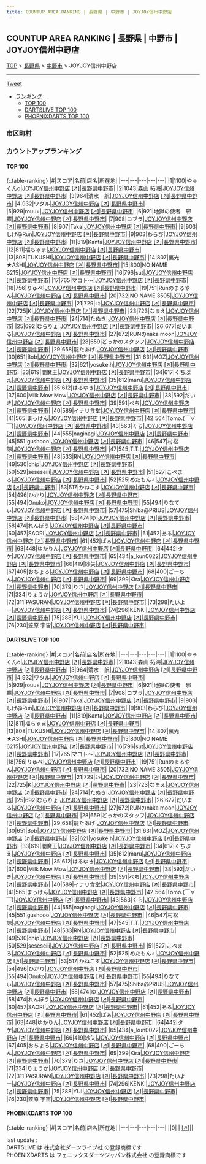 ```yaml
---
title: COUNTUP AREA RANKING | 長野県 | 中野市 | JOYJOY信州中野店
---
```

## COUNTUP AREA RANKING | 長野県 | 中野市 | JOYJOY信州中野店

[TOP](/darts/rank/) > [長野県](/darts/rank/長野県/) > [中野市](/darts/rank/長野県/中野市/) > JOYJOY信州中野店

___

<a href="https://twitter.com/share?ref_src=twsrc%5Etfw" data-text="COUNTUP AREA RANKING | 長野県中野市JOYJOY信州中野店" class="twitter-share-button" data-hashtags="DARTSLIVE,PHOENIXDARTS,darts,ダーツ" data-show-count="false">Tweet</a>

* [ランキング](#カウントアップランキング)
    * [TOP 100](#top-100)
    * [DARTSLIVE TOP 100](#dartslive-top-100)
    * [PHOENIXDARTS TOP 100](#phoenixdarts-top-100)

### 市区町村

<ul>

</ul>

### カウントアップランキング

#### TOP 100



{:.table-ranking}
|#|スコア|名前|店名|所在地|
|---|---|---|---|---|
|1|1100|<span class="rank-name-dl">や→くんo</span>|<a href="/darts/rank/shops/020633f92198ac6358d385ea46352d8f.html">JOYJOY信州中野店</a> <a href="https://search.dartslive.com/jp/shop/020633f92198ac6358d385ea46352d8f">[↗]</a>|<a href="/darts/rank/長野県/中野市">長野県中野市</a>|
|2|1043|<span class="rank-name-dl">森山 拓海</span>|<a href="/darts/rank/shops/020633f92198ac6358d385ea46352d8f.html">JOYJOY信州中野店</a> <a href="https://search.dartslive.com/jp/shop/020633f92198ac6358d385ea46352d8f">[↗]</a>|<a href="/darts/rank/長野県/中野市">長野県中野市</a>|
|3|964|<span class="rank-name-dl">清水　航</span>|<a href="/darts/rank/shops/020633f92198ac6358d385ea46352d8f.html">JOYJOY信州中野店</a> <a href="https://search.dartslive.com/jp/shop/020633f92198ac6358d385ea46352d8f">[↗]</a>|<a href="/darts/rank/長野県/中野市">長野県中野市</a>|
|4|932|<span class="rank-name-dl">ワタル</span>|<a href="/darts/rank/shops/020633f92198ac6358d385ea46352d8f.html">JOYJOY信州中野店</a> <a href="https://search.dartslive.com/jp/shop/020633f92198ac6358d385ea46352d8f">[↗]</a>|<a href="/darts/rank/長野県/中野市">長野県中野市</a>|
|5|929|<span class="rank-name-dl">rouu+</span>|<a href="/darts/rank/shops/020633f92198ac6358d385ea46352d8f.html">JOYJOY信州中野店</a> <a href="https://search.dartslive.com/jp/shop/020633f92198ac6358d385ea46352d8f">[↗]</a>|<a href="/darts/rank/長野県/中野市">長野県中野市</a>|
|6|921|<span class="rank-name-dl">地獄の使者　邪麒</span>|<a href="/darts/rank/shops/020633f92198ac6358d385ea46352d8f.html">JOYJOY信州中野店</a> <a href="https://search.dartslive.com/jp/shop/020633f92198ac6358d385ea46352d8f">[↗]</a>|<a href="/darts/rank/長野県/中野市">長野県中野市</a>|
|7|908|<span class="rank-name-dl">コブラ</span>|<a href="/darts/rank/shops/020633f92198ac6358d385ea46352d8f.html">JOYJOY信州中野店</a> <a href="https://search.dartslive.com/jp/shop/020633f92198ac6358d385ea46352d8f">[↗]</a>|<a href="/darts/rank/長野県/中野市">長野県中野市</a>|
|8|907|<span class="rank-name-dl">Taka</span>|<a href="/darts/rank/shops/020633f92198ac6358d385ea46352d8f.html">JOYJOY信州中野店</a> <a href="https://search.dartslive.com/jp/shop/020633f92198ac6358d385ea46352d8f">[↗]</a>|<a href="/darts/rank/長野県/中野市">長野県中野市</a>|
|9|903|<span class="rank-name-dl">しげ@Run</span>|<a href="/darts/rank/shops/020633f92198ac6358d385ea46352d8f.html">JOYJOY信州中野店</a> <a href="https://search.dartslive.com/jp/shop/020633f92198ac6358d385ea46352d8f">[↗]</a>|<a href="/darts/rank/長野県/中野市">長野県中野市</a>|
|9|903|<span class="rank-name-dl">わらび</span>|<a href="/darts/rank/shops/020633f92198ac6358d385ea46352d8f.html">JOYJOY信州中野店</a> <a href="https://search.dartslive.com/jp/shop/020633f92198ac6358d385ea46352d8f">[↗]</a>|<a href="/darts/rank/長野県/中野市">長野県中野市</a>|
|11|819|<span class="rank-name-dl">Kanta</span>|<a href="/darts/rank/shops/020633f92198ac6358d385ea46352d8f.html">JOYJOY信州中野店</a> <a href="https://search.dartslive.com/jp/shop/020633f92198ac6358d385ea46352d8f">[↗]</a>|<a href="/darts/rank/長野県/中野市">長野県中野市</a>|
|12|811|<span class="rank-name-dl">福ちゃま</span>|<a href="/darts/rank/shops/020633f92198ac6358d385ea46352d8f.html">JOYJOY信州中野店</a> <a href="https://search.dartslive.com/jp/shop/020633f92198ac6358d385ea46352d8f">[↗]</a>|<a href="/darts/rank/長野県/中野市">長野県中野市</a>|
|13|808|<span class="rank-name-dl">TUKUSHI</span>|<a href="/darts/rank/shops/020633f92198ac6358d385ea46352d8f.html">JOYJOY信州中野店</a> <a href="https://search.dartslive.com/jp/shop/020633f92198ac6358d385ea46352d8f">[↗]</a>|<a href="/darts/rank/長野県/中野市">長野県中野市</a>|
|14|807|<span class="rank-name-dl">裏光★ASHI</span>|<a href="/darts/rank/shops/020633f92198ac6358d385ea46352d8f.html">JOYJOY信州中野店</a> <a href="https://search.dartslive.com/jp/shop/020633f92198ac6358d385ea46352d8f">[↗]</a>|<a href="/darts/rank/長野県/中野市">長野県中野市</a>|
|15|800|<span class="rank-name-dl">NO NAME 6215</span>|<a href="/darts/rank/shops/020633f92198ac6358d385ea46352d8f.html">JOYJOY信州中野店</a> <a href="https://search.dartslive.com/jp/shop/020633f92198ac6358d385ea46352d8f">[↗]</a>|<a href="/darts/rank/長野県/中野市">長野県中野市</a>|
|16|796|<span class="rank-name-dl">sut</span>|<a href="/darts/rank/shops/020633f92198ac6358d385ea46352d8f.html">JOYJOY信州中野店</a> <a href="https://search.dartslive.com/jp/shop/020633f92198ac6358d385ea46352d8f">[↗]</a>|<a href="/darts/rank/長野県/中野市">長野県中野市</a>|
|17|765|<span class="rank-name-dl">マコト〜</span>|<a href="/darts/rank/shops/020633f92198ac6358d385ea46352d8f.html">JOYJOY信州中野店</a> <a href="https://search.dartslive.com/jp/shop/020633f92198ac6358d385ea46352d8f">[↗]</a>|<a href="/darts/rank/長野県/中野市">長野県中野市</a>|
|18|756|<span class="rank-name-dl">りゅぺ</span>|<a href="/darts/rank/shops/020633f92198ac6358d385ea46352d8f.html">JOYJOY信州中野店</a> <a href="https://search.dartslive.com/jp/shop/020633f92198ac6358d385ea46352d8f">[↗]</a>|<a href="/darts/rank/長野県/中野市">長野県中野市</a>|
|19|751|<span class="rank-name-dl">Runのまるやん</span>|<a href="/darts/rank/shops/020633f92198ac6358d385ea46352d8f.html">JOYJOY信州中野店</a> <a href="https://search.dartslive.com/jp/shop/020633f92198ac6358d385ea46352d8f">[↗]</a>|<a href="/darts/rank/長野県/中野市">長野県中野市</a>|
|20|732|<span class="rank-name-dl">NO NAME 3505</span>|<a href="/darts/rank/shops/020633f92198ac6358d385ea46352d8f.html">JOYJOY信州中野店</a> <a href="https://search.dartslive.com/jp/shop/020633f92198ac6358d385ea46352d8f">[↗]</a>|<a href="/darts/rank/長野県/中野市">長野県中野市</a>|
|21|729|<span class="rank-name-dl">ﾕｷ</span>|<a href="/darts/rank/shops/020633f92198ac6358d385ea46352d8f.html">JOYJOY信州中野店</a> <a href="https://search.dartslive.com/jp/shop/020633f92198ac6358d385ea46352d8f">[↗]</a>|<a href="/darts/rank/長野県/中野市">長野県中野市</a>|
|22|725|<span class="rank-name-dl">K</span>|<a href="/darts/rank/shops/020633f92198ac6358d385ea46352d8f.html">JOYJOY信州中野店</a> <a href="https://search.dartslive.com/jp/shop/020633f92198ac6358d385ea46352d8f">[↗]</a>|<a href="/darts/rank/長野県/中野市">長野県中野市</a>|
|23|723|<span class="rank-name-dl">なまえ</span>|<a href="/darts/rank/shops/020633f92198ac6358d385ea46352d8f.html">JOYJOY信州中野店</a> <a href="https://search.dartslive.com/jp/shop/020633f92198ac6358d385ea46352d8f">[↗]</a>|<a href="/darts/rank/長野県/中野市">長野県中野市</a>|
|24|714|<span class="rank-name-dl">たぬき</span>|<a href="/darts/rank/shops/020633f92198ac6358d385ea46352d8f.html">JOYJOY信州中野店</a> <a href="https://search.dartslive.com/jp/shop/020633f92198ac6358d385ea46352d8f">[↗]</a>|<a href="/darts/rank/長野県/中野市">長野県中野市</a>|
|25|692|<span class="rank-name-dl">むらりょ</span>|<a href="/darts/rank/shops/020633f92198ac6358d385ea46352d8f.html">JOYJOY信州中野店</a> <a href="https://search.dartslive.com/jp/shop/020633f92198ac6358d385ea46352d8f">[↗]</a>|<a href="/darts/rank/長野県/中野市">長野県中野市</a>|
|26|677|<span class="rank-name-dl">だいまる</span>|<a href="/darts/rank/shops/020633f92198ac6358d385ea46352d8f.html">JOYJOY信州中野店</a> <a href="https://search.dartslive.com/jp/shop/020633f92198ac6358d385ea46352d8f">[↗]</a>|<a href="/darts/rank/長野県/中野市">長野県中野市</a>|
|27|672|<span class="rank-name-dl">RUNのnaka moon</span>|<a href="/darts/rank/shops/020633f92198ac6358d385ea46352d8f.html">JOYJOY信州中野店</a> <a href="https://search.dartslive.com/jp/shop/020633f92198ac6358d385ea46352d8f">[↗]</a>|<a href="/darts/rank/長野県/中野市">長野県中野市</a>|
|28|659|<span class="rank-name-dl">どっかのスタッフ</span>|<a href="/darts/rank/shops/020633f92198ac6358d385ea46352d8f.html">JOYJOY信州中野店</a> <a href="https://search.dartslive.com/jp/shop/020633f92198ac6358d385ea46352d8f">[↗]</a>|<a href="/darts/rank/長野県/中野市">長野県中野市</a>|
|29|658|<span class="rank-name-dl">龍たあげ</span>|<a href="/darts/rank/shops/020633f92198ac6358d385ea46352d8f.html">JOYJOY信州中野店</a> <a href="https://search.dartslive.com/jp/shop/020633f92198ac6358d385ea46352d8f">[↗]</a>|<a href="/darts/rank/長野県/中野市">長野県中野市</a>|
|30|651|<span class="rank-name-dl">Bob</span>|<a href="/darts/rank/shops/020633f92198ac6358d385ea46352d8f.html">JOYJOY信州中野店</a> <a href="https://search.dartslive.com/jp/shop/020633f92198ac6358d385ea46352d8f">[↗]</a>|<a href="/darts/rank/長野県/中野市">長野県中野市</a>|
|31|631|<span class="rank-name-dl">MOZ</span>|<a href="/darts/rank/shops/020633f92198ac6358d385ea46352d8f.html">JOYJOY信州中野店</a> <a href="https://search.dartslive.com/jp/shop/020633f92198ac6358d385ea46352d8f">[↗]</a>|<a href="/darts/rank/長野県/中野市">長野県中野市</a>|
|32|621|<span class="rank-name-dl">yosuke.h</span>|<a href="/darts/rank/shops/020633f92198ac6358d385ea46352d8f.html">JOYJOY信州中野店</a> <a href="https://search.dartslive.com/jp/shop/020633f92198ac6358d385ea46352d8f">[↗]</a>|<a href="/darts/rank/長野県/中野市">長野県中野市</a>|
|33|619|<span class="rank-name-dl">閻魔王</span>|<a href="/darts/rank/shops/020633f92198ac6358d385ea46352d8f.html">JOYJOY信州中野店</a> <a href="https://search.dartslive.com/jp/shop/020633f92198ac6358d385ea46352d8f">[↗]</a>|<a href="/darts/rank/長野県/中野市">長野県中野市</a>|
|34|617|<span class="rank-name-dl">くちぶえ</span>|<a href="/darts/rank/shops/020633f92198ac6358d385ea46352d8f.html">JOYJOY信州中野店</a> <a href="https://search.dartslive.com/jp/shop/020633f92198ac6358d385ea46352d8f">[↗]</a>|<a href="/darts/rank/長野県/中野市">長野県中野市</a>|
|35|612|<span class="rank-name-dl">maru</span>|<a href="/darts/rank/shops/020633f92198ac6358d385ea46352d8f.html">JOYJOY信州中野店</a> <a href="https://search.dartslive.com/jp/shop/020633f92198ac6358d385ea46352d8f">[↗]</a>|<a href="/darts/rank/長野県/中野市">長野県中野市</a>|
|35|612|<span class="rank-name-dl">はるゆき</span>|<a href="/darts/rank/shops/020633f92198ac6358d385ea46352d8f.html">JOYJOY信州中野店</a> <a href="https://search.dartslive.com/jp/shop/020633f92198ac6358d385ea46352d8f">[↗]</a>|<a href="/darts/rank/長野県/中野市">長野県中野市</a>|
|37|600|<span class="rank-name-dl">Milk Mow Mow</span>|<a href="/darts/rank/shops/020633f92198ac6358d385ea46352d8f.html">JOYJOY信州中野店</a> <a href="https://search.dartslive.com/jp/shop/020633f92198ac6358d385ea46352d8f">[↗]</a>|<a href="/darts/rank/長野県/中野市">長野県中野市</a>|
|38|592|<span class="rank-name-dl">だいき</span>|<a href="/darts/rank/shops/020633f92198ac6358d385ea46352d8f.html">JOYJOY信州中野店</a> <a href="https://search.dartslive.com/jp/shop/020633f92198ac6358d385ea46352d8f">[↗]</a>|<a href="/darts/rank/長野県/中野市">長野県中野市</a>|
|39|591|<span class="rank-name-dl">ぺち</span>|<a href="/darts/rank/shops/020633f92198ac6358d385ea46352d8f.html">JOYJOY信州中野店</a> <a href="https://search.dartslive.com/jp/shop/020633f92198ac6358d385ea46352d8f">[↗]</a>|<a href="/darts/rank/長野県/中野市">長野県中野市</a>|
|40|589|<span class="rank-name-dl">イナリ食堂</span>|<a href="/darts/rank/shops/020633f92198ac6358d385ea46352d8f.html">JOYJOY信州中野店</a> <a href="https://search.dartslive.com/jp/shop/020633f92198ac6358d385ea46352d8f">[↗]</a>|<a href="/darts/rank/長野県/中野市">長野県中野市</a>|
|41|565|<span class="rank-name-dl">まっけん</span>|<a href="/darts/rank/shops/020633f92198ac6358d385ea46352d8f.html">JOYJOY信州中野店</a> <a href="https://search.dartslive.com/jp/shop/020633f92198ac6358d385ea46352d8f">[↗]</a>|<a href="/darts/rank/長野県/中野市">長野県中野市</a>|
|42|564|<span class="rank-name-dl">Tomo.(￣∀￣)</span>|<a href="/darts/rank/shops/020633f92198ac6358d385ea46352d8f.html">JOYJOY信州中野店</a> <a href="https://search.dartslive.com/jp/shop/020633f92198ac6358d385ea46352d8f">[↗]</a>|<a href="/darts/rank/長野県/中野市">長野県中野市</a>|
|43|563|<span class="rank-name-dl">くら</span>|<a href="/darts/rank/shops/020633f92198ac6358d385ea46352d8f.html">JOYJOY信州中野店</a> <a href="https://search.dartslive.com/jp/shop/020633f92198ac6358d385ea46352d8f">[↗]</a>|<a href="/darts/rank/長野県/中野市">長野県中野市</a>|
|44|555|<span class="rank-name-dl">naginagi</span>|<a href="/darts/rank/shops/020633f92198ac6358d385ea46352d8f.html">JOYJOY信州中野店</a> <a href="https://search.dartslive.com/jp/shop/020633f92198ac6358d385ea46352d8f">[↗]</a>|<a href="/darts/rank/長野県/中野市">長野県中野市</a>|
|45|551|<span class="rank-name-dl">gushooo</span>|<a href="/darts/rank/shops/020633f92198ac6358d385ea46352d8f.html">JOYJOY信州中野店</a> <a href="https://search.dartslive.com/jp/shop/020633f92198ac6358d385ea46352d8f">[↗]</a>|<a href="/darts/rank/長野県/中野市">長野県中野市</a>|
|46|547|<span class="rank-name-dl">村松 諒</span>|<a href="/darts/rank/shops/020633f92198ac6358d385ea46352d8f.html">JOYJOY信州中野店</a> <a href="https://search.dartslive.com/jp/shop/020633f92198ac6358d385ea46352d8f">[↗]</a>|<a href="/darts/rank/長野県/中野市">長野県中野市</a>|
|47|545|<span class="rank-name-dl">T.T.</span>|<a href="/darts/rank/shops/020633f92198ac6358d385ea46352d8f.html">JOYJOY信州中野店</a> <a href="https://search.dartslive.com/jp/shop/020633f92198ac6358d385ea46352d8f">[↗]</a>|<a href="/darts/rank/長野県/中野市">長野県中野市</a>|
|48|533|<span class="rank-name-dl">RN</span>|<a href="/darts/rank/shops/020633f92198ac6358d385ea46352d8f.html">JOYJOY信州中野店</a> <a href="https://search.dartslive.com/jp/shop/020633f92198ac6358d385ea46352d8f">[↗]</a>|<a href="/darts/rank/長野県/中野市">長野県中野市</a>|
|49|530|<span class="rank-name-dl">chip</span>|<a href="/darts/rank/shops/020633f92198ac6358d385ea46352d8f.html">JOYJOY信州中野店</a> <a href="https://search.dartslive.com/jp/shop/020633f92198ac6358d385ea46352d8f">[↗]</a>|<a href="/darts/rank/長野県/中野市">長野県中野市</a>|
|50|529|<span class="rank-name-dl">seseseiii</span>|<a href="/darts/rank/shops/020633f92198ac6358d385ea46352d8f.html">JOYJOY信州中野店</a> <a href="https://search.dartslive.com/jp/shop/020633f92198ac6358d385ea46352d8f">[↗]</a>|<a href="/darts/rank/長野県/中野市">長野県中野市</a>|
|51|527|<span class="rank-name-dl">こぺまろ</span>|<a href="/darts/rank/shops/020633f92198ac6358d385ea46352d8f.html">JOYJOY信州中野店</a> <a href="https://search.dartslive.com/jp/shop/020633f92198ac6358d385ea46352d8f">[↗]</a>|<a href="/darts/rank/長野県/中野市">長野県中野市</a>|
|52|525|<span class="rank-name-dl">めたもん♂</span>|<a href="/darts/rank/shops/020633f92198ac6358d385ea46352d8f.html">JOYJOY信州中野店</a> <a href="https://search.dartslive.com/jp/shop/020633f92198ac6358d385ea46352d8f">[↗]</a>|<a href="/darts/rank/長野県/中野市">長野県中野市</a>|
|53|517|<span class="rank-name-dl">かねこす</span>|<a href="/darts/rank/shops/020633f92198ac6358d385ea46352d8f.html">JOYJOY信州中野店</a> <a href="https://search.dartslive.com/jp/shop/020633f92198ac6358d385ea46352d8f">[↗]</a>|<a href="/darts/rank/長野県/中野市">長野県中野市</a>|
|54|496|<span class="rank-name-dl">ひかり</span>|<a href="/darts/rank/shops/020633f92198ac6358d385ea46352d8f.html">JOYJOY信州中野店</a> <a href="https://search.dartslive.com/jp/shop/020633f92198ac6358d385ea46352d8f">[↗]</a>|<a href="/darts/rank/長野県/中野市">長野県中野市</a>|
|55|494|<span class="rank-name-dl">Onuko</span>|<a href="/darts/rank/shops/020633f92198ac6358d385ea46352d8f.html">JOYJOY信州中野店</a> <a href="https://search.dartslive.com/jp/shop/020633f92198ac6358d385ea46352d8f">[↗]</a>|<a href="/darts/rank/長野県/中野市">長野県中野市</a>|
|55|494|<span class="rank-name-dl">りなてぃ</span>|<a href="/darts/rank/shops/020633f92198ac6358d385ea46352d8f.html">JOYJOY信州中野店</a> <a href="https://search.dartslive.com/jp/shop/020633f92198ac6358d385ea46352d8f">[↗]</a>|<a href="/darts/rank/長野県/中野市">長野県中野市</a>|
|57|475|<span class="rank-name-dl">Shiba@PRIUS</span>|<a href="/darts/rank/shops/020633f92198ac6358d385ea46352d8f.html">JOYJOY信州中野店</a> <a href="https://search.dartslive.com/jp/shop/020633f92198ac6358d385ea46352d8f">[↗]</a>|<a href="/darts/rank/長野県/中野市">長野県中野市</a>|
|58|474|<span class="rank-name-dl">ゆ</span>|<a href="/darts/rank/shops/020633f92198ac6358d385ea46352d8f.html">JOYJOY信州中野店</a> <a href="https://search.dartslive.com/jp/shop/020633f92198ac6358d385ea46352d8f">[↗]</a>|<a href="/darts/rank/長野県/中野市">長野県中野市</a>|
|58|474|<span class="rank-name-dl">れんぼう</span>|<a href="/darts/rank/shops/020633f92198ac6358d385ea46352d8f.html">JOYJOY信州中野店</a> <a href="https://search.dartslive.com/jp/shop/020633f92198ac6358d385ea46352d8f">[↗]</a>|<a href="/darts/rank/長野県/中野市">長野県中野市</a>|
|60|457|<span class="rank-name-dl">SAORI</span>|<a href="/darts/rank/shops/020633f92198ac6358d385ea46352d8f.html">JOYJOY信州中野店</a> <a href="https://search.dartslive.com/jp/shop/020633f92198ac6358d385ea46352d8f">[↗]</a>|<a href="/darts/rank/長野県/中野市">長野県中野市</a>|
|61|452|<span class="rank-name-dl">ある</span>|<a href="/darts/rank/shops/020633f92198ac6358d385ea46352d8f.html">JOYJOY信州中野店</a> <a href="https://search.dartslive.com/jp/shop/020633f92198ac6358d385ea46352d8f">[↗]</a>|<a href="/darts/rank/長野県/中野市">長野県中野市</a>|
|61|452|<span class="rank-name-dl">ぱぁ</span>|<a href="/darts/rank/shops/020633f92198ac6358d385ea46352d8f.html">JOYJOY信州中野店</a> <a href="https://search.dartslive.com/jp/shop/020633f92198ac6358d385ea46352d8f">[↗]</a>|<a href="/darts/rank/長野県/中野市">長野県中野市</a>|
|63|448|<span class="rank-name-dl">ゆかりん</span>|<a href="/darts/rank/shops/020633f92198ac6358d385ea46352d8f.html">JOYJOY信州中野店</a> <a href="https://search.dartslive.com/jp/shop/020633f92198ac6358d385ea46352d8f">[↗]</a>|<a href="/darts/rank/長野県/中野市">長野県中野市</a>|
|64|442|<span class="rank-name-dl">タケ</span>|<a href="/darts/rank/shops/020633f92198ac6358d385ea46352d8f.html">JOYJOY信州中野店</a> <a href="https://search.dartslive.com/jp/shop/020633f92198ac6358d385ea46352d8f">[↗]</a>|<a href="/darts/rank/長野県/中野市">長野県中野市</a>|
|65|434|<span class="rank-name-dl">a_kun0022</span>|<a href="/darts/rank/shops/020633f92198ac6358d385ea46352d8f.html">JOYJOY信州中野店</a> <a href="https://search.dartslive.com/jp/shop/020633f92198ac6358d385ea46352d8f">[↗]</a>|<a href="/darts/rank/長野県/中野市">長野県中野市</a>|
|66|419|<span class="rank-name-dl">紗矢</span>|<a href="/darts/rank/shops/020633f92198ac6358d385ea46352d8f.html">JOYJOY信州中野店</a> <a href="https://search.dartslive.com/jp/shop/020633f92198ac6358d385ea46352d8f">[↗]</a>|<a href="/darts/rank/長野県/中野市">長野県中野市</a>|
|67|405|<span class="rank-name-dl">おちょろ</span>|<a href="/darts/rank/shops/020633f92198ac6358d385ea46352d8f.html">JOYJOY信州中野店</a> <a href="https://search.dartslive.com/jp/shop/020633f92198ac6358d385ea46352d8f">[↗]</a>|<a href="/darts/rank/長野県/中野市">長野県中野市</a>|
|68|400|<span class="rank-name-dl">ごーちん</span>|<a href="/darts/rank/shops/020633f92198ac6358d385ea46352d8f.html">JOYJOY信州中野店</a> <a href="https://search.dartslive.com/jp/shop/020633f92198ac6358d385ea46352d8f">[↗]</a>|<a href="/darts/rank/長野県/中野市">長野県中野市</a>|
|69|399|<span class="rank-name-dl">Kira</span>|<a href="/darts/rank/shops/020633f92198ac6358d385ea46352d8f.html">JOYJOY信州中野店</a> <a href="https://search.dartslive.com/jp/shop/020633f92198ac6358d385ea46352d8f">[↗]</a>|<a href="/darts/rank/長野県/中野市">長野県中野市</a>|
|70|379|<span class="rank-name-dl">りさ</span>|<a href="/darts/rank/shops/020633f92198ac6358d385ea46352d8f.html">JOYJOY信州中野店</a> <a href="https://search.dartslive.com/jp/shop/020633f92198ac6358d385ea46352d8f">[↗]</a>|<a href="/darts/rank/長野県/中野市">長野県中野市</a>|
|71|334|<span class="rank-name-dl">りょうか</span>|<a href="/darts/rank/shops/020633f92198ac6358d385ea46352d8f.html">JOYJOY信州中野店</a> <a href="https://search.dartslive.com/jp/shop/020633f92198ac6358d385ea46352d8f">[↗]</a>|<a href="/darts/rank/長野県/中野市">長野県中野市</a>|
|72|311|<span class="rank-name-dl">PASURAN</span>|<a href="/darts/rank/shops/020633f92198ac6358d385ea46352d8f.html">JOYJOY信州中野店</a> <a href="https://search.dartslive.com/jp/shop/020633f92198ac6358d385ea46352d8f">[↗]</a>|<a href="/darts/rank/長野県/中野市">長野県中野市</a>|
|73|298|<span class="rank-name-dl">たいよー</span>|<a href="/darts/rank/shops/020633f92198ac6358d385ea46352d8f.html">JOYJOY信州中野店</a> <a href="https://search.dartslive.com/jp/shop/020633f92198ac6358d385ea46352d8f">[↗]</a>|<a href="/darts/rank/長野県/中野市">長野県中野市</a>|
|74|296|<span class="rank-name-dl">KENKI</span>|<a href="/darts/rank/shops/020633f92198ac6358d385ea46352d8f.html">JOYJOY信州中野店</a> <a href="https://search.dartslive.com/jp/shop/020633f92198ac6358d385ea46352d8f">[↗]</a>|<a href="/darts/rank/長野県/中野市">長野県中野市</a>|
|75|288|<span class="rank-name-dl">YUI</span>|<a href="/darts/rank/shops/020633f92198ac6358d385ea46352d8f.html">JOYJOY信州中野店</a> <a href="https://search.dartslive.com/jp/shop/020633f92198ac6358d385ea46352d8f">[↗]</a>|<a href="/darts/rank/長野県/中野市">長野県中野市</a>|
|76|230|<span class="rank-name-dl">笠原 宇宙</span>|<a href="/darts/rank/shops/020633f92198ac6358d385ea46352d8f.html">JOYJOY信州中野店</a> <a href="https://search.dartslive.com/jp/shop/020633f92198ac6358d385ea46352d8f">[↗]</a>|<a href="/darts/rank/長野県/中野市">長野県中野市</a>|


#### DARTSLIVE TOP 100



{:.table-ranking}
|#|スコア|名前|店名|所在地|
|---|---|---|---|---|
|1|1100|<span class="rank-name-dl">や→くんo</span>|<a href="/darts/rank/shops/020633f92198ac6358d385ea46352d8f.html">JOYJOY信州中野店</a> <a href="https://search.dartslive.com/jp/shop/020633f92198ac6358d385ea46352d8f">[↗]</a>|<a href="/darts/rank/長野県/中野市">長野県中野市</a>|
|2|1043|<span class="rank-name-dl">森山 拓海</span>|<a href="/darts/rank/shops/020633f92198ac6358d385ea46352d8f.html">JOYJOY信州中野店</a> <a href="https://search.dartslive.com/jp/shop/020633f92198ac6358d385ea46352d8f">[↗]</a>|<a href="/darts/rank/長野県/中野市">長野県中野市</a>|
|3|964|<span class="rank-name-dl">清水　航</span>|<a href="/darts/rank/shops/020633f92198ac6358d385ea46352d8f.html">JOYJOY信州中野店</a> <a href="https://search.dartslive.com/jp/shop/020633f92198ac6358d385ea46352d8f">[↗]</a>|<a href="/darts/rank/長野県/中野市">長野県中野市</a>|
|4|932|<span class="rank-name-dl">ワタル</span>|<a href="/darts/rank/shops/020633f92198ac6358d385ea46352d8f.html">JOYJOY信州中野店</a> <a href="https://search.dartslive.com/jp/shop/020633f92198ac6358d385ea46352d8f">[↗]</a>|<a href="/darts/rank/長野県/中野市">長野県中野市</a>|
|5|929|<span class="rank-name-dl">rouu+</span>|<a href="/darts/rank/shops/020633f92198ac6358d385ea46352d8f.html">JOYJOY信州中野店</a> <a href="https://search.dartslive.com/jp/shop/020633f92198ac6358d385ea46352d8f">[↗]</a>|<a href="/darts/rank/長野県/中野市">長野県中野市</a>|
|6|921|<span class="rank-name-dl">地獄の使者　邪麒</span>|<a href="/darts/rank/shops/020633f92198ac6358d385ea46352d8f.html">JOYJOY信州中野店</a> <a href="https://search.dartslive.com/jp/shop/020633f92198ac6358d385ea46352d8f">[↗]</a>|<a href="/darts/rank/長野県/中野市">長野県中野市</a>|
|7|908|<span class="rank-name-dl">コブラ</span>|<a href="/darts/rank/shops/020633f92198ac6358d385ea46352d8f.html">JOYJOY信州中野店</a> <a href="https://search.dartslive.com/jp/shop/020633f92198ac6358d385ea46352d8f">[↗]</a>|<a href="/darts/rank/長野県/中野市">長野県中野市</a>|
|8|907|<span class="rank-name-dl">Taka</span>|<a href="/darts/rank/shops/020633f92198ac6358d385ea46352d8f.html">JOYJOY信州中野店</a> <a href="https://search.dartslive.com/jp/shop/020633f92198ac6358d385ea46352d8f">[↗]</a>|<a href="/darts/rank/長野県/中野市">長野県中野市</a>|
|9|903|<span class="rank-name-dl">しげ@Run</span>|<a href="/darts/rank/shops/020633f92198ac6358d385ea46352d8f.html">JOYJOY信州中野店</a> <a href="https://search.dartslive.com/jp/shop/020633f92198ac6358d385ea46352d8f">[↗]</a>|<a href="/darts/rank/長野県/中野市">長野県中野市</a>|
|9|903|<span class="rank-name-dl">わらび</span>|<a href="/darts/rank/shops/020633f92198ac6358d385ea46352d8f.html">JOYJOY信州中野店</a> <a href="https://search.dartslive.com/jp/shop/020633f92198ac6358d385ea46352d8f">[↗]</a>|<a href="/darts/rank/長野県/中野市">長野県中野市</a>|
|11|819|<span class="rank-name-dl">Kanta</span>|<a href="/darts/rank/shops/020633f92198ac6358d385ea46352d8f.html">JOYJOY信州中野店</a> <a href="https://search.dartslive.com/jp/shop/020633f92198ac6358d385ea46352d8f">[↗]</a>|<a href="/darts/rank/長野県/中野市">長野県中野市</a>|
|12|811|<span class="rank-name-dl">福ちゃま</span>|<a href="/darts/rank/shops/020633f92198ac6358d385ea46352d8f.html">JOYJOY信州中野店</a> <a href="https://search.dartslive.com/jp/shop/020633f92198ac6358d385ea46352d8f">[↗]</a>|<a href="/darts/rank/長野県/中野市">長野県中野市</a>|
|13|808|<span class="rank-name-dl">TUKUSHI</span>|<a href="/darts/rank/shops/020633f92198ac6358d385ea46352d8f.html">JOYJOY信州中野店</a> <a href="https://search.dartslive.com/jp/shop/020633f92198ac6358d385ea46352d8f">[↗]</a>|<a href="/darts/rank/長野県/中野市">長野県中野市</a>|
|14|807|<span class="rank-name-dl">裏光★ASHI</span>|<a href="/darts/rank/shops/020633f92198ac6358d385ea46352d8f.html">JOYJOY信州中野店</a> <a href="https://search.dartslive.com/jp/shop/020633f92198ac6358d385ea46352d8f">[↗]</a>|<a href="/darts/rank/長野県/中野市">長野県中野市</a>|
|15|800|<span class="rank-name-dl">NO NAME 6215</span>|<a href="/darts/rank/shops/020633f92198ac6358d385ea46352d8f.html">JOYJOY信州中野店</a> <a href="https://search.dartslive.com/jp/shop/020633f92198ac6358d385ea46352d8f">[↗]</a>|<a href="/darts/rank/長野県/中野市">長野県中野市</a>|
|16|796|<span class="rank-name-dl">sut</span>|<a href="/darts/rank/shops/020633f92198ac6358d385ea46352d8f.html">JOYJOY信州中野店</a> <a href="https://search.dartslive.com/jp/shop/020633f92198ac6358d385ea46352d8f">[↗]</a>|<a href="/darts/rank/長野県/中野市">長野県中野市</a>|
|17|765|<span class="rank-name-dl">マコト〜</span>|<a href="/darts/rank/shops/020633f92198ac6358d385ea46352d8f.html">JOYJOY信州中野店</a> <a href="https://search.dartslive.com/jp/shop/020633f92198ac6358d385ea46352d8f">[↗]</a>|<a href="/darts/rank/長野県/中野市">長野県中野市</a>|
|18|756|<span class="rank-name-dl">りゅぺ</span>|<a href="/darts/rank/shops/020633f92198ac6358d385ea46352d8f.html">JOYJOY信州中野店</a> <a href="https://search.dartslive.com/jp/shop/020633f92198ac6358d385ea46352d8f">[↗]</a>|<a href="/darts/rank/長野県/中野市">長野県中野市</a>|
|19|751|<span class="rank-name-dl">Runのまるやん</span>|<a href="/darts/rank/shops/020633f92198ac6358d385ea46352d8f.html">JOYJOY信州中野店</a> <a href="https://search.dartslive.com/jp/shop/020633f92198ac6358d385ea46352d8f">[↗]</a>|<a href="/darts/rank/長野県/中野市">長野県中野市</a>|
|20|732|<span class="rank-name-dl">NO NAME 3505</span>|<a href="/darts/rank/shops/020633f92198ac6358d385ea46352d8f.html">JOYJOY信州中野店</a> <a href="https://search.dartslive.com/jp/shop/020633f92198ac6358d385ea46352d8f">[↗]</a>|<a href="/darts/rank/長野県/中野市">長野県中野市</a>|
|21|729|<span class="rank-name-dl">ﾕｷ</span>|<a href="/darts/rank/shops/020633f92198ac6358d385ea46352d8f.html">JOYJOY信州中野店</a> <a href="https://search.dartslive.com/jp/shop/020633f92198ac6358d385ea46352d8f">[↗]</a>|<a href="/darts/rank/長野県/中野市">長野県中野市</a>|
|22|725|<span class="rank-name-dl">K</span>|<a href="/darts/rank/shops/020633f92198ac6358d385ea46352d8f.html">JOYJOY信州中野店</a> <a href="https://search.dartslive.com/jp/shop/020633f92198ac6358d385ea46352d8f">[↗]</a>|<a href="/darts/rank/長野県/中野市">長野県中野市</a>|
|23|723|<span class="rank-name-dl">なまえ</span>|<a href="/darts/rank/shops/020633f92198ac6358d385ea46352d8f.html">JOYJOY信州中野店</a> <a href="https://search.dartslive.com/jp/shop/020633f92198ac6358d385ea46352d8f">[↗]</a>|<a href="/darts/rank/長野県/中野市">長野県中野市</a>|
|24|714|<span class="rank-name-dl">たぬき</span>|<a href="/darts/rank/shops/020633f92198ac6358d385ea46352d8f.html">JOYJOY信州中野店</a> <a href="https://search.dartslive.com/jp/shop/020633f92198ac6358d385ea46352d8f">[↗]</a>|<a href="/darts/rank/長野県/中野市">長野県中野市</a>|
|25|692|<span class="rank-name-dl">むらりょ</span>|<a href="/darts/rank/shops/020633f92198ac6358d385ea46352d8f.html">JOYJOY信州中野店</a> <a href="https://search.dartslive.com/jp/shop/020633f92198ac6358d385ea46352d8f">[↗]</a>|<a href="/darts/rank/長野県/中野市">長野県中野市</a>|
|26|677|<span class="rank-name-dl">だいまる</span>|<a href="/darts/rank/shops/020633f92198ac6358d385ea46352d8f.html">JOYJOY信州中野店</a> <a href="https://search.dartslive.com/jp/shop/020633f92198ac6358d385ea46352d8f">[↗]</a>|<a href="/darts/rank/長野県/中野市">長野県中野市</a>|
|27|672|<span class="rank-name-dl">RUNのnaka moon</span>|<a href="/darts/rank/shops/020633f92198ac6358d385ea46352d8f.html">JOYJOY信州中野店</a> <a href="https://search.dartslive.com/jp/shop/020633f92198ac6358d385ea46352d8f">[↗]</a>|<a href="/darts/rank/長野県/中野市">長野県中野市</a>|
|28|659|<span class="rank-name-dl">どっかのスタッフ</span>|<a href="/darts/rank/shops/020633f92198ac6358d385ea46352d8f.html">JOYJOY信州中野店</a> <a href="https://search.dartslive.com/jp/shop/020633f92198ac6358d385ea46352d8f">[↗]</a>|<a href="/darts/rank/長野県/中野市">長野県中野市</a>|
|29|658|<span class="rank-name-dl">龍たあげ</span>|<a href="/darts/rank/shops/020633f92198ac6358d385ea46352d8f.html">JOYJOY信州中野店</a> <a href="https://search.dartslive.com/jp/shop/020633f92198ac6358d385ea46352d8f">[↗]</a>|<a href="/darts/rank/長野県/中野市">長野県中野市</a>|
|30|651|<span class="rank-name-dl">Bob</span>|<a href="/darts/rank/shops/020633f92198ac6358d385ea46352d8f.html">JOYJOY信州中野店</a> <a href="https://search.dartslive.com/jp/shop/020633f92198ac6358d385ea46352d8f">[↗]</a>|<a href="/darts/rank/長野県/中野市">長野県中野市</a>|
|31|631|<span class="rank-name-dl">MOZ</span>|<a href="/darts/rank/shops/020633f92198ac6358d385ea46352d8f.html">JOYJOY信州中野店</a> <a href="https://search.dartslive.com/jp/shop/020633f92198ac6358d385ea46352d8f">[↗]</a>|<a href="/darts/rank/長野県/中野市">長野県中野市</a>|
|32|621|<span class="rank-name-dl">yosuke.h</span>|<a href="/darts/rank/shops/020633f92198ac6358d385ea46352d8f.html">JOYJOY信州中野店</a> <a href="https://search.dartslive.com/jp/shop/020633f92198ac6358d385ea46352d8f">[↗]</a>|<a href="/darts/rank/長野県/中野市">長野県中野市</a>|
|33|619|<span class="rank-name-dl">閻魔王</span>|<a href="/darts/rank/shops/020633f92198ac6358d385ea46352d8f.html">JOYJOY信州中野店</a> <a href="https://search.dartslive.com/jp/shop/020633f92198ac6358d385ea46352d8f">[↗]</a>|<a href="/darts/rank/長野県/中野市">長野県中野市</a>|
|34|617|<span class="rank-name-dl">くちぶえ</span>|<a href="/darts/rank/shops/020633f92198ac6358d385ea46352d8f.html">JOYJOY信州中野店</a> <a href="https://search.dartslive.com/jp/shop/020633f92198ac6358d385ea46352d8f">[↗]</a>|<a href="/darts/rank/長野県/中野市">長野県中野市</a>|
|35|612|<span class="rank-name-dl">maru</span>|<a href="/darts/rank/shops/020633f92198ac6358d385ea46352d8f.html">JOYJOY信州中野店</a> <a href="https://search.dartslive.com/jp/shop/020633f92198ac6358d385ea46352d8f">[↗]</a>|<a href="/darts/rank/長野県/中野市">長野県中野市</a>|
|35|612|<span class="rank-name-dl">はるゆき</span>|<a href="/darts/rank/shops/020633f92198ac6358d385ea46352d8f.html">JOYJOY信州中野店</a> <a href="https://search.dartslive.com/jp/shop/020633f92198ac6358d385ea46352d8f">[↗]</a>|<a href="/darts/rank/長野県/中野市">長野県中野市</a>|
|37|600|<span class="rank-name-dl">Milk Mow Mow</span>|<a href="/darts/rank/shops/020633f92198ac6358d385ea46352d8f.html">JOYJOY信州中野店</a> <a href="https://search.dartslive.com/jp/shop/020633f92198ac6358d385ea46352d8f">[↗]</a>|<a href="/darts/rank/長野県/中野市">長野県中野市</a>|
|38|592|<span class="rank-name-dl">だいき</span>|<a href="/darts/rank/shops/020633f92198ac6358d385ea46352d8f.html">JOYJOY信州中野店</a> <a href="https://search.dartslive.com/jp/shop/020633f92198ac6358d385ea46352d8f">[↗]</a>|<a href="/darts/rank/長野県/中野市">長野県中野市</a>|
|39|591|<span class="rank-name-dl">ぺち</span>|<a href="/darts/rank/shops/020633f92198ac6358d385ea46352d8f.html">JOYJOY信州中野店</a> <a href="https://search.dartslive.com/jp/shop/020633f92198ac6358d385ea46352d8f">[↗]</a>|<a href="/darts/rank/長野県/中野市">長野県中野市</a>|
|40|589|<span class="rank-name-dl">イナリ食堂</span>|<a href="/darts/rank/shops/020633f92198ac6358d385ea46352d8f.html">JOYJOY信州中野店</a> <a href="https://search.dartslive.com/jp/shop/020633f92198ac6358d385ea46352d8f">[↗]</a>|<a href="/darts/rank/長野県/中野市">長野県中野市</a>|
|41|565|<span class="rank-name-dl">まっけん</span>|<a href="/darts/rank/shops/020633f92198ac6358d385ea46352d8f.html">JOYJOY信州中野店</a> <a href="https://search.dartslive.com/jp/shop/020633f92198ac6358d385ea46352d8f">[↗]</a>|<a href="/darts/rank/長野県/中野市">長野県中野市</a>|
|42|564|<span class="rank-name-dl">Tomo.(￣∀￣)</span>|<a href="/darts/rank/shops/020633f92198ac6358d385ea46352d8f.html">JOYJOY信州中野店</a> <a href="https://search.dartslive.com/jp/shop/020633f92198ac6358d385ea46352d8f">[↗]</a>|<a href="/darts/rank/長野県/中野市">長野県中野市</a>|
|43|563|<span class="rank-name-dl">くら</span>|<a href="/darts/rank/shops/020633f92198ac6358d385ea46352d8f.html">JOYJOY信州中野店</a> <a href="https://search.dartslive.com/jp/shop/020633f92198ac6358d385ea46352d8f">[↗]</a>|<a href="/darts/rank/長野県/中野市">長野県中野市</a>|
|44|555|<span class="rank-name-dl">naginagi</span>|<a href="/darts/rank/shops/020633f92198ac6358d385ea46352d8f.html">JOYJOY信州中野店</a> <a href="https://search.dartslive.com/jp/shop/020633f92198ac6358d385ea46352d8f">[↗]</a>|<a href="/darts/rank/長野県/中野市">長野県中野市</a>|
|45|551|<span class="rank-name-dl">gushooo</span>|<a href="/darts/rank/shops/020633f92198ac6358d385ea46352d8f.html">JOYJOY信州中野店</a> <a href="https://search.dartslive.com/jp/shop/020633f92198ac6358d385ea46352d8f">[↗]</a>|<a href="/darts/rank/長野県/中野市">長野県中野市</a>|
|46|547|<span class="rank-name-dl">村松 諒</span>|<a href="/darts/rank/shops/020633f92198ac6358d385ea46352d8f.html">JOYJOY信州中野店</a> <a href="https://search.dartslive.com/jp/shop/020633f92198ac6358d385ea46352d8f">[↗]</a>|<a href="/darts/rank/長野県/中野市">長野県中野市</a>|
|47|545|<span class="rank-name-dl">T.T.</span>|<a href="/darts/rank/shops/020633f92198ac6358d385ea46352d8f.html">JOYJOY信州中野店</a> <a href="https://search.dartslive.com/jp/shop/020633f92198ac6358d385ea46352d8f">[↗]</a>|<a href="/darts/rank/長野県/中野市">長野県中野市</a>|
|48|533|<span class="rank-name-dl">RN</span>|<a href="/darts/rank/shops/020633f92198ac6358d385ea46352d8f.html">JOYJOY信州中野店</a> <a href="https://search.dartslive.com/jp/shop/020633f92198ac6358d385ea46352d8f">[↗]</a>|<a href="/darts/rank/長野県/中野市">長野県中野市</a>|
|49|530|<span class="rank-name-dl">chip</span>|<a href="/darts/rank/shops/020633f92198ac6358d385ea46352d8f.html">JOYJOY信州中野店</a> <a href="https://search.dartslive.com/jp/shop/020633f92198ac6358d385ea46352d8f">[↗]</a>|<a href="/darts/rank/長野県/中野市">長野県中野市</a>|
|50|529|<span class="rank-name-dl">seseseiii</span>|<a href="/darts/rank/shops/020633f92198ac6358d385ea46352d8f.html">JOYJOY信州中野店</a> <a href="https://search.dartslive.com/jp/shop/020633f92198ac6358d385ea46352d8f">[↗]</a>|<a href="/darts/rank/長野県/中野市">長野県中野市</a>|
|51|527|<span class="rank-name-dl">こぺまろ</span>|<a href="/darts/rank/shops/020633f92198ac6358d385ea46352d8f.html">JOYJOY信州中野店</a> <a href="https://search.dartslive.com/jp/shop/020633f92198ac6358d385ea46352d8f">[↗]</a>|<a href="/darts/rank/長野県/中野市">長野県中野市</a>|
|52|525|<span class="rank-name-dl">めたもん♂</span>|<a href="/darts/rank/shops/020633f92198ac6358d385ea46352d8f.html">JOYJOY信州中野店</a> <a href="https://search.dartslive.com/jp/shop/020633f92198ac6358d385ea46352d8f">[↗]</a>|<a href="/darts/rank/長野県/中野市">長野県中野市</a>|
|53|517|<span class="rank-name-dl">かねこす</span>|<a href="/darts/rank/shops/020633f92198ac6358d385ea46352d8f.html">JOYJOY信州中野店</a> <a href="https://search.dartslive.com/jp/shop/020633f92198ac6358d385ea46352d8f">[↗]</a>|<a href="/darts/rank/長野県/中野市">長野県中野市</a>|
|54|496|<span class="rank-name-dl">ひかり</span>|<a href="/darts/rank/shops/020633f92198ac6358d385ea46352d8f.html">JOYJOY信州中野店</a> <a href="https://search.dartslive.com/jp/shop/020633f92198ac6358d385ea46352d8f">[↗]</a>|<a href="/darts/rank/長野県/中野市">長野県中野市</a>|
|55|494|<span class="rank-name-dl">Onuko</span>|<a href="/darts/rank/shops/020633f92198ac6358d385ea46352d8f.html">JOYJOY信州中野店</a> <a href="https://search.dartslive.com/jp/shop/020633f92198ac6358d385ea46352d8f">[↗]</a>|<a href="/darts/rank/長野県/中野市">長野県中野市</a>|
|55|494|<span class="rank-name-dl">りなてぃ</span>|<a href="/darts/rank/shops/020633f92198ac6358d385ea46352d8f.html">JOYJOY信州中野店</a> <a href="https://search.dartslive.com/jp/shop/020633f92198ac6358d385ea46352d8f">[↗]</a>|<a href="/darts/rank/長野県/中野市">長野県中野市</a>|
|57|475|<span class="rank-name-dl">Shiba@PRIUS</span>|<a href="/darts/rank/shops/020633f92198ac6358d385ea46352d8f.html">JOYJOY信州中野店</a> <a href="https://search.dartslive.com/jp/shop/020633f92198ac6358d385ea46352d8f">[↗]</a>|<a href="/darts/rank/長野県/中野市">長野県中野市</a>|
|58|474|<span class="rank-name-dl">ゆ</span>|<a href="/darts/rank/shops/020633f92198ac6358d385ea46352d8f.html">JOYJOY信州中野店</a> <a href="https://search.dartslive.com/jp/shop/020633f92198ac6358d385ea46352d8f">[↗]</a>|<a href="/darts/rank/長野県/中野市">長野県中野市</a>|
|58|474|<span class="rank-name-dl">れんぼう</span>|<a href="/darts/rank/shops/020633f92198ac6358d385ea46352d8f.html">JOYJOY信州中野店</a> <a href="https://search.dartslive.com/jp/shop/020633f92198ac6358d385ea46352d8f">[↗]</a>|<a href="/darts/rank/長野県/中野市">長野県中野市</a>|
|60|457|<span class="rank-name-dl">SAORI</span>|<a href="/darts/rank/shops/020633f92198ac6358d385ea46352d8f.html">JOYJOY信州中野店</a> <a href="https://search.dartslive.com/jp/shop/020633f92198ac6358d385ea46352d8f">[↗]</a>|<a href="/darts/rank/長野県/中野市">長野県中野市</a>|
|61|452|<span class="rank-name-dl">ある</span>|<a href="/darts/rank/shops/020633f92198ac6358d385ea46352d8f.html">JOYJOY信州中野店</a> <a href="https://search.dartslive.com/jp/shop/020633f92198ac6358d385ea46352d8f">[↗]</a>|<a href="/darts/rank/長野県/中野市">長野県中野市</a>|
|61|452|<span class="rank-name-dl">ぱぁ</span>|<a href="/darts/rank/shops/020633f92198ac6358d385ea46352d8f.html">JOYJOY信州中野店</a> <a href="https://search.dartslive.com/jp/shop/020633f92198ac6358d385ea46352d8f">[↗]</a>|<a href="/darts/rank/長野県/中野市">長野県中野市</a>|
|63|448|<span class="rank-name-dl">ゆかりん</span>|<a href="/darts/rank/shops/020633f92198ac6358d385ea46352d8f.html">JOYJOY信州中野店</a> <a href="https://search.dartslive.com/jp/shop/020633f92198ac6358d385ea46352d8f">[↗]</a>|<a href="/darts/rank/長野県/中野市">長野県中野市</a>|
|64|442|<span class="rank-name-dl">タケ</span>|<a href="/darts/rank/shops/020633f92198ac6358d385ea46352d8f.html">JOYJOY信州中野店</a> <a href="https://search.dartslive.com/jp/shop/020633f92198ac6358d385ea46352d8f">[↗]</a>|<a href="/darts/rank/長野県/中野市">長野県中野市</a>|
|65|434|<span class="rank-name-dl">a_kun0022</span>|<a href="/darts/rank/shops/020633f92198ac6358d385ea46352d8f.html">JOYJOY信州中野店</a> <a href="https://search.dartslive.com/jp/shop/020633f92198ac6358d385ea46352d8f">[↗]</a>|<a href="/darts/rank/長野県/中野市">長野県中野市</a>|
|66|419|<span class="rank-name-dl">紗矢</span>|<a href="/darts/rank/shops/020633f92198ac6358d385ea46352d8f.html">JOYJOY信州中野店</a> <a href="https://search.dartslive.com/jp/shop/020633f92198ac6358d385ea46352d8f">[↗]</a>|<a href="/darts/rank/長野県/中野市">長野県中野市</a>|
|67|405|<span class="rank-name-dl">おちょろ</span>|<a href="/darts/rank/shops/020633f92198ac6358d385ea46352d8f.html">JOYJOY信州中野店</a> <a href="https://search.dartslive.com/jp/shop/020633f92198ac6358d385ea46352d8f">[↗]</a>|<a href="/darts/rank/長野県/中野市">長野県中野市</a>|
|68|400|<span class="rank-name-dl">ごーちん</span>|<a href="/darts/rank/shops/020633f92198ac6358d385ea46352d8f.html">JOYJOY信州中野店</a> <a href="https://search.dartslive.com/jp/shop/020633f92198ac6358d385ea46352d8f">[↗]</a>|<a href="/darts/rank/長野県/中野市">長野県中野市</a>|
|69|399|<span class="rank-name-dl">Kira</span>|<a href="/darts/rank/shops/020633f92198ac6358d385ea46352d8f.html">JOYJOY信州中野店</a> <a href="https://search.dartslive.com/jp/shop/020633f92198ac6358d385ea46352d8f">[↗]</a>|<a href="/darts/rank/長野県/中野市">長野県中野市</a>|
|70|379|<span class="rank-name-dl">りさ</span>|<a href="/darts/rank/shops/020633f92198ac6358d385ea46352d8f.html">JOYJOY信州中野店</a> <a href="https://search.dartslive.com/jp/shop/020633f92198ac6358d385ea46352d8f">[↗]</a>|<a href="/darts/rank/長野県/中野市">長野県中野市</a>|
|71|334|<span class="rank-name-dl">りょうか</span>|<a href="/darts/rank/shops/020633f92198ac6358d385ea46352d8f.html">JOYJOY信州中野店</a> <a href="https://search.dartslive.com/jp/shop/020633f92198ac6358d385ea46352d8f">[↗]</a>|<a href="/darts/rank/長野県/中野市">長野県中野市</a>|
|72|311|<span class="rank-name-dl">PASURAN</span>|<a href="/darts/rank/shops/020633f92198ac6358d385ea46352d8f.html">JOYJOY信州中野店</a> <a href="https://search.dartslive.com/jp/shop/020633f92198ac6358d385ea46352d8f">[↗]</a>|<a href="/darts/rank/長野県/中野市">長野県中野市</a>|
|73|298|<span class="rank-name-dl">たいよー</span>|<a href="/darts/rank/shops/020633f92198ac6358d385ea46352d8f.html">JOYJOY信州中野店</a> <a href="https://search.dartslive.com/jp/shop/020633f92198ac6358d385ea46352d8f">[↗]</a>|<a href="/darts/rank/長野県/中野市">長野県中野市</a>|
|74|296|<span class="rank-name-dl">KENKI</span>|<a href="/darts/rank/shops/020633f92198ac6358d385ea46352d8f.html">JOYJOY信州中野店</a> <a href="https://search.dartslive.com/jp/shop/020633f92198ac6358d385ea46352d8f">[↗]</a>|<a href="/darts/rank/長野県/中野市">長野県中野市</a>|
|75|288|<span class="rank-name-dl">YUI</span>|<a href="/darts/rank/shops/020633f92198ac6358d385ea46352d8f.html">JOYJOY信州中野店</a> <a href="https://search.dartslive.com/jp/shop/020633f92198ac6358d385ea46352d8f">[↗]</a>|<a href="/darts/rank/長野県/中野市">長野県中野市</a>|
|76|230|<span class="rank-name-dl">笠原 宇宙</span>|<a href="/darts/rank/shops/020633f92198ac6358d385ea46352d8f.html">JOYJOY信州中野店</a> <a href="https://search.dartslive.com/jp/shop/020633f92198ac6358d385ea46352d8f">[↗]</a>|<a href="/darts/rank/長野県/中野市">長野県中野市</a>|


#### PHOENIXDARTS TOP 100



{:.table-ranking}
|#|スコア|名前|店名|所在地|
|---|---|---|---|---|
||0|<span class="rank-name-dl"> </span>|<a href="/darts/rank/shops/.html"></a> <a href="">[↗]</a>|<a href="/darts/rank//"></a>|


<div class="footer border-top border-gray-light mt-5 pt-3 text-right text-gray">
    last update : <span style="font-weight: italic" id="foot_last_modified"></span><br />
    DARTSLIVE は 株式会社ダーツライブ社 の登録商標です<br />
    PHOENIXDARTS は フェニックスダーツジャパン株式会社 の登録商標です<br />
</div>

<script src="https://cdnjs.cloudflare.com/ajax/libs/jquery.tablesorter/2.31.3/js/jquery.tablesorter.min.js" integrity="sha512-qzgd5cYSZcosqpzpn7zF2ZId8f/8CHmFKZ8j7mU4OUXTNRd5g+ZHBPsgKEwoqxCtdQvExE5LprwwPAgoicguNg==" crossorigin="anonymous" referrerpolicy="no-referrer"></script>
<link rel="stylesheet" href="https://cdnjs.cloudflare.com/ajax/libs/jquery.tablesorter/2.31.3/css/theme.default.min.css" integrity="sha512-wghhOJkjQX0Lh3NSWvNKeZ0ZpNn+SPVXX1Qyc9OCaogADktxrBiBdKGDoqVUOyhStvMBmJQ8ZdMHiR3wuEq8+w==" crossorigin="anonymous" referrerpolicy="no-referrer" />
<script>
$(function() {
    $(".table-ranking").tablesorter({sortList:[[0, 0]]});
    $("#foot_last_modified").text(formatDate(new Date(document.lastModified), 'yyyy-MM-dd HH:mm:ss'));
});
</script>

<script async src="https://platform.twitter.com/widgets.js" charset="utf-8"></script>